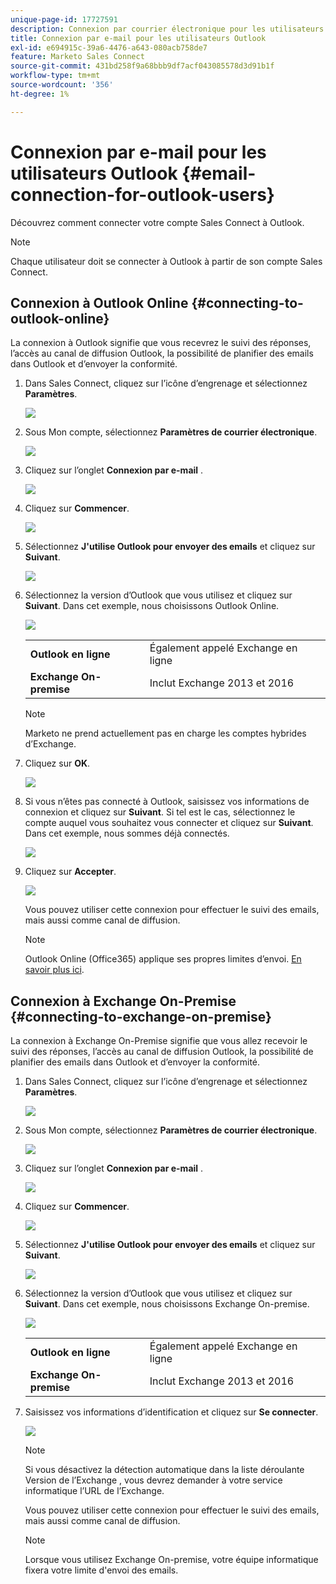 ```yaml
---
unique-page-id: 17727591
description: Connexion par courrier électronique pour les utilisateurs d’Outlook - Documents Marketo - Documentation du produit
title: Connexion par e-mail pour les utilisateurs Outlook
exl-id: e694915c-39a6-4476-a643-080acb758de7
feature: Marketo Sales Connect
source-git-commit: 431bd258f9a68bbb9df7acf043085578d3d91b1f
workflow-type: tm+mt
source-wordcount: '356'
ht-degree: 1%

---
```


# Connexion par e-mail pour les utilisateurs Outlook {#email-connection-for-outlook-users}

Découvrez comment connecter votre compte Sales Connect à Outlook.

>[!NOTE]
>
>Chaque utilisateur doit se connecter à Outlook à partir de son compte Sales Connect.

## Connexion à Outlook Online {#connecting-to-outlook-online}

La connexion à Outlook signifie que vous recevrez le suivi des réponses, l’accès au canal de diffusion Outlook, la possibilité de planifier des emails dans Outlook et d’envoyer la conformité.

1. Dans Sales Connect, cliquez sur l’icône d’engrenage et sélectionnez **Paramètres**.

   ![](assets/one.png)

1. Sous Mon compte, sélectionnez **Paramètres de courrier électronique**.

   ![](assets/two.png)

1. Cliquez sur l’onglet **Connexion par e-mail** .

   ![](assets/three.png)

1. Cliquez sur **Commencer**.

   ![](assets/four.png)

1. Sélectionnez **J&#39;utilise Outlook pour envoyer des emails** et cliquez sur **Suivant**.

   ![](assets/five-a.png)

1. Sélectionnez la version d’Outlook que vous utilisez et cliquez sur **Suivant**. Dans cet exemple, nous choisissons Outlook Online.

   ![](assets/six-a.png)

   <table> 
    <tbody>
     <tr>
      <td><strong>Outlook en ligne</strong></td> 
      <td>Également appelé Exchange en ligne</td> 
     </tr>
     <tr>
      <td><strong>Exchange On-premise</strong></td> 
      <td>Inclut Exchange 2013 et 2016</td> 
     </tr>
    </tbody>
   </table>

   >[!NOTE]
   >
   >Marketo ne prend actuellement pas en charge les comptes hybrides d’Exchange.

1. Cliquez sur **OK**.

   ![](assets/seven-a.png)

1. Si vous n’êtes pas connecté à Outlook, saisissez vos informations de connexion et cliquez sur **Suivant**. Si tel est le cas, sélectionnez le compte auquel vous souhaitez vous connecter et cliquez sur **Suivant**. Dans cet exemple, nous sommes déjà connectés.

   ![](assets/eight-a.png)

1. Cliquez sur **Accepter**.

   ![](assets/nine-a.png)

   Vous pouvez utiliser cette connexion pour effectuer le suivi des emails, mais aussi comme canal de diffusion.

   >[!NOTE]
   >
   >Outlook Online (Office365) applique ses propres limites d’envoi. [En savoir plus ici](/help/marketo/product-docs/marketo-sales-connect/email/email-delivery/email-connection-throttling.md#email-provider-limits).

## Connexion à Exchange On-Premise {#connecting-to-exchange-on-premise}

La connexion à Exchange On-Premise signifie que vous allez recevoir le suivi des réponses, l’accès au canal de diffusion Outlook, la possibilité de planifier des emails dans Outlook et d’envoyer la conformité.

1. Dans Sales Connect, cliquez sur l’icône d’engrenage et sélectionnez **Paramètres**.

   ![](assets/one.png)

1. Sous Mon compte, sélectionnez **Paramètres de courrier électronique**.

   ![](assets/two.png)

1. Cliquez sur l’onglet **Connexion par e-mail** .

   ![](assets/three.png)

1. Cliquez sur **Commencer**.

   ![](assets/four.png)

1. Sélectionnez **J&#39;utilise Outlook pour envoyer des emails** et cliquez sur **Suivant**.

   ![](assets/five-a.png)

1. Sélectionnez la version d’Outlook que vous utilisez et cliquez sur **Suivant**. Dans cet exemple, nous choisissons Exchange On-premise.

   ![](assets/six-b.png)

   <table> 
    <tbody>
     <tr>
      <td><strong>Outlook en ligne</strong></td> 
      <td>Également appelé Exchange en ligne</td> 
     </tr>
     <tr>
      <td><strong>Exchange On-premise</strong></td> 
      <td>Inclut Exchange 2013 et 2016</td> 
     </tr>
    </tbody>
   </table>

1. Saisissez vos informations d’identification et cliquez sur **Se connecter**.

   ![](assets/seven-b.png)

   >[!NOTE]
   >
   >Si vous désactivez la détection automatique dans la liste déroulante Version de l’Exchange , vous devrez demander à votre service informatique l’URL de l’Exchange.

   Vous pouvez utiliser cette connexion pour effectuer le suivi des emails, mais aussi comme canal de diffusion.

   >[!NOTE]
   >
   >Lorsque vous utilisez Exchange On-premise, votre équipe informatique fixera votre limite d&#39;envoi des emails.
